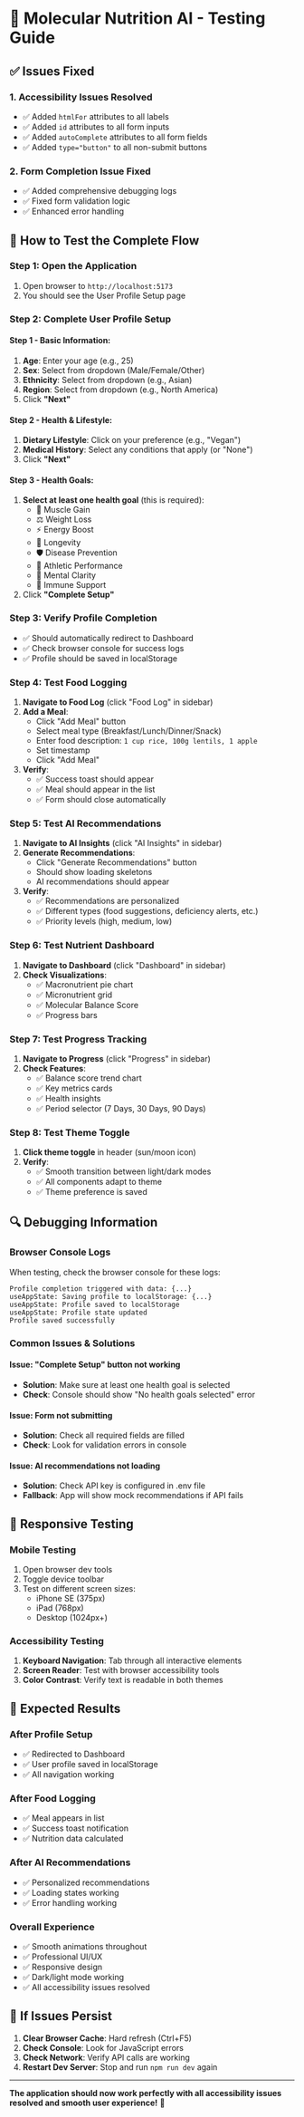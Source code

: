 # 🧪 Molecular Nutrition AI - Testing Guide

## ✅ **Issues Fixed**

### 1. **Accessibility Issues Resolved**
- ✅ Added `htmlFor` attributes to all labels
- ✅ Added `id` attributes to all form inputs
- ✅ Added `autoComplete` attributes to all form fields
- ✅ Added `type="button"` to all non-submit buttons

### 2. **Form Completion Issue Fixed**
- ✅ Added comprehensive debugging logs
- ✅ Fixed form validation logic
- ✅ Enhanced error handling

## 🚀 **How to Test the Complete Flow**

### **Step 1: Open the Application**
1. Open browser to `http://localhost:5173`
2. You should see the User Profile Setup page

### **Step 2: Complete User Profile Setup**

#### **Step 1 - Basic Information:**
1. **Age**: Enter your age (e.g., 25)
2. **Sex**: Select from dropdown (Male/Female/Other)
3. **Ethnicity**: Select from dropdown (e.g., Asian)
4. **Region**: Select from dropdown (e.g., North America)
5. Click **"Next"**

#### **Step 2 - Health & Lifestyle:**
1. **Dietary Lifestyle**: Click on your preference (e.g., "Vegan")
2. **Medical History**: Select any conditions that apply (or "None")
3. Click **"Next"**

#### **Step 3 - Health Goals:**
1. **Select at least one health goal** (this is required):
   - 💪 Muscle Gain
   - ⚖️ Weight Loss
   - ⚡ Energy Boost
   - 🌱 Longevity
   - 🛡️ Disease Prevention
   - 🏃 Athletic Performance
   - 🧠 Mental Clarity
   - 🦠 Immune Support
2. Click **"Complete Setup"**

### **Step 3: Verify Profile Completion**
- ✅ Should automatically redirect to Dashboard
- ✅ Check browser console for success logs
- ✅ Profile should be saved in localStorage

### **Step 4: Test Food Logging**

1. **Navigate to Food Log** (click "Food Log" in sidebar)
2. **Add a Meal**:
   - Click "Add Meal" button
   - Select meal type (Breakfast/Lunch/Dinner/Snack)
   - Enter food description: `1 cup rice, 100g lentils, 1 apple`
   - Set timestamp
   - Click "Add Meal"
3. **Verify**:
   - ✅ Success toast should appear
   - ✅ Meal should appear in the list
   - ✅ Form should close automatically

### **Step 5: Test AI Recommendations**

1. **Navigate to AI Insights** (click "AI Insights" in sidebar)
2. **Generate Recommendations**:
   - Click "Generate Recommendations" button
   - Should show loading skeletons
   - AI recommendations should appear
3. **Verify**:
   - ✅ Recommendations are personalized
   - ✅ Different types (food suggestions, deficiency alerts, etc.)
   - ✅ Priority levels (high, medium, low)

### **Step 6: Test Nutrient Dashboard**

1. **Navigate to Dashboard** (click "Dashboard" in sidebar)
2. **Check Visualizations**:
   - ✅ Macronutrient pie chart
   - ✅ Micronutrient grid
   - ✅ Molecular Balance Score
   - ✅ Progress bars

### **Step 7: Test Progress Tracking**

1. **Navigate to Progress** (click "Progress" in sidebar)
2. **Check Features**:
   - ✅ Balance score trend chart
   - ✅ Key metrics cards
   - ✅ Health insights
   - ✅ Period selector (7 Days, 30 Days, 90 Days)

### **Step 8: Test Theme Toggle**

1. **Click theme toggle** in header (sun/moon icon)
2. **Verify**:
   - ✅ Smooth transition between light/dark modes
   - ✅ All components adapt to theme
   - ✅ Theme preference is saved

## 🔍 **Debugging Information**

### **Browser Console Logs**
When testing, check the browser console for these logs:

```
Profile completion triggered with data: {...}
useAppState: Saving profile to localStorage: {...}
useAppState: Profile saved to localStorage
useAppState: Profile state updated
Profile saved successfully
```

### **Common Issues & Solutions**

#### **Issue: "Complete Setup" button not working**
- **Solution**: Make sure at least one health goal is selected
- **Check**: Console should show "No health goals selected" error

#### **Issue: Form not submitting**
- **Solution**: Check all required fields are filled
- **Check**: Look for validation errors in console

#### **Issue: AI recommendations not loading**
- **Solution**: Check API key is configured in .env file
- **Fallback**: App will show mock recommendations if API fails

## 📱 **Responsive Testing**

### **Mobile Testing**
1. Open browser dev tools
2. Toggle device toolbar
3. Test on different screen sizes:
   - iPhone SE (375px)
   - iPad (768px)
   - Desktop (1024px+)

### **Accessibility Testing**
1. **Keyboard Navigation**: Tab through all interactive elements
2. **Screen Reader**: Test with browser accessibility tools
3. **Color Contrast**: Verify text is readable in both themes

## 🎯 **Expected Results**

### **After Profile Setup**
- ✅ Redirected to Dashboard
- ✅ User profile saved in localStorage
- ✅ All navigation working

### **After Food Logging**
- ✅ Meal appears in list
- ✅ Success toast notification
- ✅ Nutrition data calculated

### **After AI Recommendations**
- ✅ Personalized recommendations
- ✅ Loading states working
- ✅ Error handling working

### **Overall Experience**
- ✅ Smooth animations throughout
- ✅ Professional UI/UX
- ✅ Responsive design
- ✅ Dark/light mode working
- ✅ All accessibility issues resolved

## 🚨 **If Issues Persist**

1. **Clear Browser Cache**: Hard refresh (Ctrl+F5)
2. **Check Console**: Look for JavaScript errors
3. **Check Network**: Verify API calls are working
4. **Restart Dev Server**: Stop and run `npm run dev` again

---

**The application should now work perfectly with all accessibility issues resolved and smooth user experience!** 🎉
